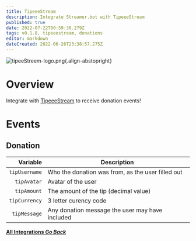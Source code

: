```yaml
---
title: TipeeeStream
description: Integrate Streamer.bot with TipeeeStream
published: true
date: 2022-07-22T00:59:30.279Z
tags: v0.1.8, tipeeestream, donations
editor: markdown
dateCreated: 2022-06-26T23:38:57.275Z
---
```


![tipeeStreem-logo.png](https://streamer.bot/img/integrations/tipeestream.png){.align-abstopright}

# Overview
Integrate with [TipeeeStream](https://www.tipeeestream.com) to receive donation events!

# Events
## Donation

Variable | Description
---------:|------------
`tipUsername` | Who the donation was from, as the user filled out
`tipAvatar` | Avatar of the user
`tipAmount` | The amount of the tip (decimal value)
`tipCurrency` | 3 letter curency code
`tipMessage` | Any donation message the user may have included

<div class="btn-grid">
  
  [<i class="mdi mdi-chevron-left"></i> **All Integrations *Go Back***](/en/Integrations)
  
</div>